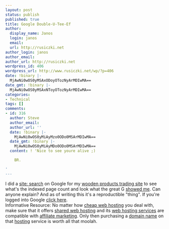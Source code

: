 ```yaml
---
layout: post
status: publish
published: true
title: Google Double-U-Tee-Ef
author:
  display_name: Janos
  login: janos
  email: 
  url: http://rusiczki.net
author_login: janos
author_email: 
author_url: http://rusiczki.net
wordpress_id: 406
wordpress_url: http://www.rusiczki.net/wp/?p=406
date: !binary |-
  MjAwNi0wOS0yMSAxODoyOTozNyArMDIwMA==
date_gmt: !binary |-
  MjAwNi0wOS0yMSAxNToyOTozNyArMDIwMA==
categories:
- Technical
tags: []
comments:
- id: 316
  author: Steve
  author_email: 
  author_url: ''
  date: !binary |-
    MjAwNi0wOS0yMiAyMzo0ODo0MSArMDIwMA==
  date_gmt: !binary |-
    MjAwNi0wOS0yMiAyMDo0ODo0MSArMDIwMA==
  content: ! 'Nice to see youre alive ;)

    BR.

'
---
```

<p>I did a <a href="http://www.google.com/help/features.html#sitesearch">site: search</a> on Google for my <a href="http://www.woodprofit.com">wooden products trading site</a> to see what's the indexed page count and look what the great G <a href="http://www.rusiczki.net/blog/blogpics/woodprofit-site-search.php">showed me</a>. Can anyone explain? And as of writing this it's a reproductible "thing". If you're logged into Google <a href="http://www.google.com/search?q=site%3Awoodprofit.com">click here</a>.<br />
Informative Resource: No matter how <a href="http://www.thehostplanet.com">cheap web hosting</a> you deal with, make sure that it offers <a href="http://www.asharedhosting.com">shared web hosting</a> and its <a href="http://www.hostqueue.com">web hosting services</a> are compatible with <a href="http://www.affiliateladder.net">affiliate marketing</a>. Only then purchasing a <a href="http://www.iseeq.co.uk/c/domain-registration.htm">domain name</a> on that <a href="http://www.iseeq.com/c/web-hosting.htm">hosting</a> service is worth all that moolah.</p>
